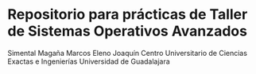 # Repositorio para prácticas de Taller de Sistemas Operativos Avanzados

Simental Magaña Marcos Eleno Joaquín
Centro Universitario de Ciencias Exactas e Ingenierías
Universidad de Guadalajara
